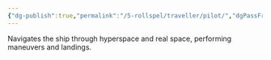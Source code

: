 ```yaml
---
{"dg-publish":true,"permalink":"/5-rollspel/traveller/pilot/","dgPassFrontmatter":true}
---
```


Navigates the ship through hyperspace and real space, performing maneuvers and landings.